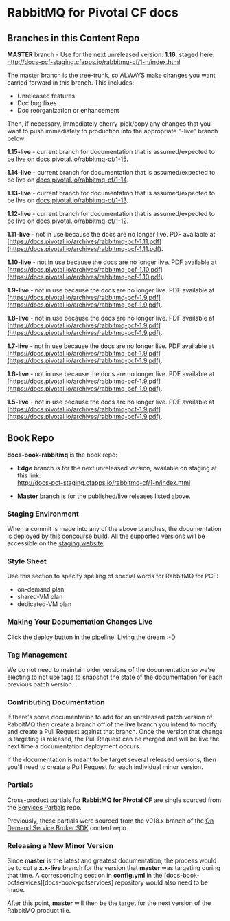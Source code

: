 # RabbitMQ for Pivotal CF docs

## Branches in this Content Repo

**MASTER** branch - Use for the next unreleased version: **1.16**, staged here: http://docs-pcf-staging.cfapps.io/rabbitmq-cf/1-n/index.html

The master branch is the tree-trunk, so ALWAYS make changes you want carried forward in this branch. This includes:

* Unreleased features
* Doc bug fixes
* Doc reorganization or enhancement

Then, if necessary, immediately cherry-pick/copy any changes that you want to push immediately to production into the appropriate "-live" branch below:

**1.15-live** - current branch for documentation that is assumed/expected to be live on [docs.pivotal.io/rabbitmq-cf/1-15](http://docs.pivotal.io/rabbitmq-cf/1-15/).

**1.14-live** - current branch for documentation that is assumed/expected to be live on [docs.pivotal.io/rabbitmq-cf/1-14](http://docs.pivotal.io/rabbitmq-cf/1-14/).

**1.13-live** - current branch for documentation that is assumed/expected to be live on [docs.pivotal.io/rabbitmq-cf/1-13](http://docs.pivotal.io/rabbitmq-cf/1-13/).

**1.12-live** - current branch for documentation that is assumed/expected to be live on [docs.pivotal.io/rabbitmq-cf/1-12](http://docs.pivotal.io/rabbitmq-cf/1-12/).

**1.11-live** - not in use because the docs are no longer live. PDF available at [https://docs.pivotal.io/archives/rabbitmq-pcf-1.11.pdf](https://docs.pivotal.io/archives/rabbitmq-pcf-1.11.pdf).

**1.10-live** - not in use because the docs are no longer live. PDF available at [https://docs.pivotal.io/archives/rabbitmq-pcf-1.10.pdf](https://docs.pivotal.io/archives/rabbitmq-pcf-1.10.pdf).

**1.9-live** - not in use because the docs are no longer live. PDF available at [https://docs.pivotal.io/archives/rabbitmq-pcf-1.9.pdf](https://docs.pivotal.io/archives/rabbitmq-pcf-1.9.pdf).

**1.8-live** - not in use because the docs are no longer live. PDF available at [https://docs.pivotal.io/archives/rabbitmq-pcf-1.9.pdf](https://docs.pivotal.io/archives/rabbitmq-pcf-1.9.pdf).

**1.7-live** - not in use because the docs are no longer live. PDF available at [https://docs.pivotal.io/archives/rabbitmq-pcf-1.9.pdf](https://docs.pivotal.io/archives/rabbitmq-pcf-1.9.pdf).

**1.6-live** - not in use because the docs are no longer live. PDF available at [https://docs.pivotal.io/archives/rabbitmq-pcf-1.9.pdf](https://docs.pivotal.io/archives/rabbitmq-pcf-1.9.pdf).

**1.5-live** - not in use because the docs are no longer live. PDF available at [https://docs.pivotal.io/archives/rabbitmq-pcf-1.9.pdf](https://docs.pivotal.io/archives/rabbitmq-pcf-1.9.pdf).

[docs-book-rabbitmq]: https://github.com/pivotal-cf/docs-book-rabbitmq/blob/master/config.yml


## Book Repo

**docs-book-rabbitmq** is the book repo:

* **Edge** branch is for the next unreleased version, available on staging at this link:<br>
http://docs-pcf-staging.cfapps.io/rabbitmq-cf/1-n/index.html

* **Master** branch is for the published/live releases listed above.


### Staging Environment

When a commit is made into any of the above branches, the documentation is deployed by [this concourse build][docs-staging-deploy]. All the supported
versions will be accessible on the [staging website][docs-staging].

[docs-staging-deploy]: https://wings.concourse.ci/teams/cf-docs/pipelines/cf-services?groups=rabbitmq
[docs-staging]:        http://docs-pcf-staging.cfapps.io/rabbitmq-cf/

### Style Sheet

Use this section to specify spelling of special words for RabbitMQ for PCF:

+ on-demand plan
+ shared-VM plan
+ dedicated-VM plan

### Making Your Documentation Changes Live

Click the deploy button in the pipeline! Living the dream :-D

### Tag Management

We do not need to maintain older versions of the documentation so we're electing to not use tags to snapshot the state of the documentation for each previous patch version.

### Contributing Documentation

If there's some documentation to add for an unreleased patch version of RabbitMQ then create a branch off of the **live** branch you intend to modify and create a Pull Request against that branch. Once the version that change is targeting is released, the Pull Request can be merged and will be live the next time a documentation deployment occurs.

If the documentation is meant to be target several released versions, then you'll need to create a Pull Request for each individual minor version.

### Partials

Cross-product partials for **RabbitMQ for Pivotal CF** are single sourced from the [Services Partials](https://github.com/pivotal-cf/docs-services-partials) repo.

Previously, these partials were sourced from the v018.x branch of the [On Demand Service Broker SDK](https://github.com/pivotal-cf/docs-on-demand-service-broker/tree/v0.18.x) content repo.

### Releasing a New Minor Version

Since **master** is the latest and greatest documentation, the process would be to cut a **x.x-live** branch for the version that **master** was targeting during that time. A corresponding section in **config.yml** in the [docs-book-pcfservices][docs-book-pcfservices] repository would also need to be made.

After this point, **master** will then be the target for the next version of the RabbitMQ product tile.

